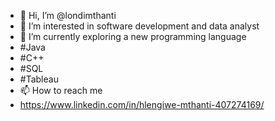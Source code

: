 - 👋 Hi, I’m @londimthanti
- 👀 I’m interested in software development and data analyst
- 🌱 I’m currently exploring a new programming language
-  #Java
-  #C++
-  #SQL
-  #Tableau
- 📫 How to reach me
- https://www.linkedin.com/in/hlengiwe-mthanti-407274169/

<!---
londimthanti/londimthanti is a ✨ special ✨ repository because its `README.md` (this file) appears on your GitHub profile.
You can click the Preview link to take a look at your changes.
--->

